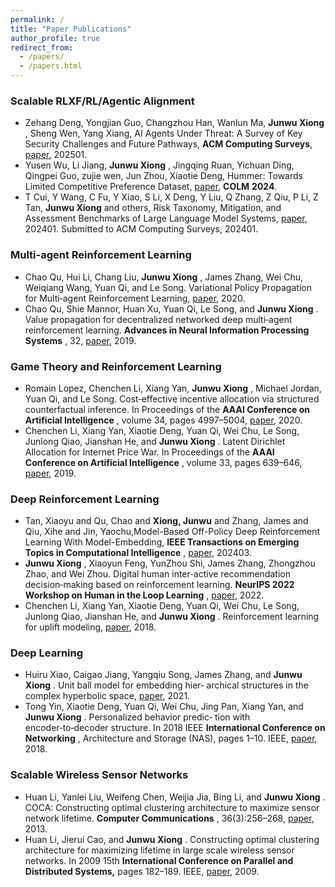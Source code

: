 ```yaml
---
permalink: /
title: "Paper Publications"
author_profile: true
redirect_from: 
  - /papers/
  - /papers.html
---
```


### **Scalable RLXF/RL/Agentic Alignment**
* Zehang Deng, Yongjian Guo, Changzhou Han, Wanlun Ma,  **Junwu Xiong** , Sheng Wen, Yang Xiang, AI Agents Under Threat: A Survey of Key Security Challenges and Future Pathways, **ACM Computing Surveys**, [paper](https://dblp.org/rec/journals/corr/abs-2406-02630.html), 202501.
* Yusen Wu, Li Jiang,  **Junwu Xiong** , Jingqing Ruan, Yichuan Ding, Qingpei Guo, zujie wen, Jun Zhou, Xiaotie Deng, Hummer: Towards Limited Competitive Preference Dataset, [paper](https://openreview.net/pdf?id=aKwQPRjdGa),  **COLM** **2024**.
* T Cui, Y Wang, C Fu, Y Xiao, S Li, X Deng, Y Liu, Q Zhang, Z Qiu, P Li, Z Tan, **Junwu Xiong** and others, Risk Taxonomy, Mitigation, and Assessment Benchmarks of Large Language Model Systems, [paper](https://arxiv.org/abs/2401.05778), 202401. Submitted to ACM Computing Surveys, 202401.

### **Multi-agent Reinforcement Learning**
* Chao Qu, Hui Li, Chang Liu,  **Junwu Xiong** , James Zhang, Wei Chu, Weiqiang Wang, Yuan Qi, and Le Song. Variational Policy Propagation for Multi‑agent Reinforcement Learning, [paper](https://arxiv.org/abs/2004.08883), 2020.
* Chao Qu, Shie Mannor, Huan Xu, Yuan Qi, Le Song, and  **Junwu Xiong** . Value propagation for decentralized networked deep multi‑agent reinforcement learning.  **Advances in Neural Information Processing Systems** , 32, [paper](https://arxiv.org/abs/1901.09326), 2019.

### **Game Theory and Reinforcement Learning**
* Romain Lopez, Chenchen Li, Xiang Yan,  **Junwu Xiong** , Michael Jordan, Yuan Qi, and Le Song. Cost‑effective incentive allocation via structured counterfactual inference. In Proceedings of the  **AAAI Conference on Artificial Intelligence** , volume 34, pages 4997–5004, [paper](https://arxiv.org/abs/1902.02495), 2020.
* Chenchen Li, Xiang Yan, Xiaotie Deng, Yuan Qi, Wei Chu, Le Song, Junlong Qiao, Jianshan He, and  **Junwu Xiong** . Latent Dirichlet Allocation for Internet Price War. In Proceedings of the  **AAAI Conference on Artificial Intelligence** , volume 33, pages 639–646, [paper](https://arxiv.org/abs/1808.07621), 2019.

### **Deep Reinforcement Learning**
* Tan, Xiaoyu and Qu, Chao and **Xiong, Junwu** and Zhang, James and Qiu, Xihe and Jin, Yaochu,Model-Based Off-Policy Deep Reinforcement Learning With Model-Embedding, **IEEE Transactions on Emerging Topics in Computational Intelligence** , [paper](https://ieeexplore.ieee.org/abstract/document/10463525), 202403.
* **Junwu Xiong** , Xiaoyun Feng, YunZhou Shi, James Zhang, Zhongzhou Zhao, and Wei Zhou. Digital human inter‑active recommendation decision‑making based on reinforcement learning.  **NeurIPS 2022 Workshop on Human in the Loop Learning** , [paper](https://arxiv.org/abs/2210.10638), 2022.
* Chenchen Li, Xiang Yan, Xiaotie Deng, Yuan Qi, Wei Chu, Le Song, Junlong Qiao, Jianshan He, and  **Junwu Xiong** . Reinforcement learning for uplift modeling, [paper](https://arxiv.org/abs/1811.10158), 2018.

### **Deep Learning**
* Huiru Xiao, Caigao Jiang, Yangqiu Song, James Zhang, and  **Junwu Xiong** . Unit ball model for embedding hier‑ archical structures in the complex hyperbolic space, [paper](https://arxiv.org/abs/2105.03966), 2021.
* Tong Yin, Xiaotie Deng, Yuan Qi, Wei Chu, Jing Pan, Xiang Yan, and  **Junwu Xiong** . Personalized behavior predic‑ tion with encoder‑to‑decoder structure. In 2018 IEEE  **International Conference on Networking** , Architecture and Storage (NAS), pages 1–10. IEEE, [paper](https://ieeexplore.ieee.org/document/8515696), 2018.

### **Scalable Wireless Sensor Networks**
* Huan Li, Yanlei Liu, Weifeng Chen, Weijia Jia, Bing Li, and  **Junwu Xiong** . COCA: Constructing optimal clustering architecture to maximize sensor network lifetime.  **Computer Communications** , 36(3):256–268, [paper](https://www.sciencedirect.com/science/article/abs/pii/S0140366412003751), 2013.
* Huan Li, Jierui Cao, and  **Junwu Xiong** . Constructing optimal clustering architecture for maximizing lifetime in large scale wireless sensor networks. In 2009 15th **International Conference on Parallel and Distributed Systems,** pages 182–189. IEEE, [paper](https://ieeexplore.ieee.org/document/5395248), 2009.
